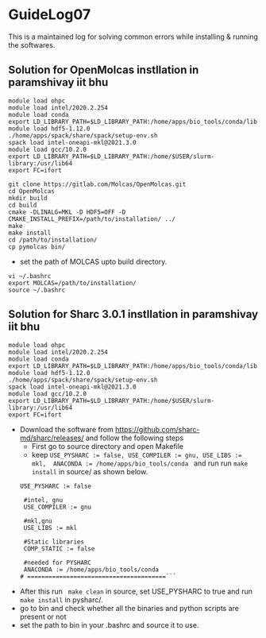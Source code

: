 # GuideLog07
This is a maintained log for solving common errors while installing & running the softwares.

## Solution for OpenMolcas instllation in paramshivay iit bhu

 ``` Open the terminal and type in the commands
module load ohpc
module load intel/2020.2.254
module load conda
export LD_LIBRARY_PATH=$LD_LIBRARY_PATH:/home/apps/bio_tools/conda/lib
module load hdf5-1.12.0
./home/apps/spack/share/spack/setup-env.sh
spack load intel-oneapi-mkl@2021.3.0
module load gcc/10.2.0
export LD_LIBRARY_PATH=$LD_LIBRARY_PATH:/home/$USER/slurm-library:/usr/lib64
export FC=ifort

git clone https://gitlab.com/Molcas/OpenMolcas.git 
cd OpenMolcas 
mkdir build
cd build
cmake -DLINALG=MKL -D HDF5=OFF -D CMAKE_INSTALL_PREFIX=/path/to/installation/ ../
make
make install
cd /path/to/installation/
cp pymolcas bin/
```
* set the path of MOLCAS upto build directory.
```
vi ~/.bashrc
export MOLCAS=/path/to/installation/
source ~/.bashrc
 ```

## Solution for Sharc 3.0.1 instllation in paramshivay iit bhu

 ``` Open the terminal and type in the commands
module load ohpc
module load intel/2020.2.254
module load conda
export LD_LIBRARY_PATH=$LD_LIBRARY_PATH:/home/apps/bio_tools/conda/lib
module load hdf5-1.12.0
./home/apps/spack/share/spack/setup-env.sh
spack load intel-oneapi-mkl@2021.3.0
module load gcc/10.2.0
export LD_LIBRARY_PATH=$LD_LIBRARY_PATH:/home/$USER/slurm-library:/usr/lib64
export FC=ifort
```
* Download the software from https://github.com/sharc-md/sharc/releases/ and follow the following steps
  * First go to source directory and open Makefile
  * keep ```USE_PYSHARC := false, USE_COMPILER := gnu, USE_LIBS := mkl,  ANACONDA := /home/apps/bio_tools/conda ``` and run run ```make install``` in source/ as shown below.
  ```
  USE_PYSHARC := false

   #intel, gnu
   USE_COMPILER := gnu

   #mkl,gnu
   USE_LIBS := mkl

   #Static libraries
   COMP_STATIC := false

   #needed for PYSHARC
   ANACONDA := /home/apps/bio_tools/conda
  # =======================================```
 * After this run ``` make clean``` in source, set USE_PYSHARC to true and run ```make install``` in pysharc/.
 * go to bin and check whether all the binaries and python scripts are present or not
 * set the path to bin in your .bashrc and source it to use.
     



  

